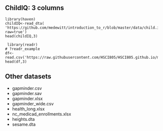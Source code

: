 ## ChildIQ: 3 columns

```
library(haven)
childIQ<-read_dta( 'https://github.com/medewitt/introduction_to_r/blob/master/data/child.iq.dta?raw=true')
head(childIQ,3)
```

```
 library(readr)
# ?readr_example
df<- read.csv('https://raw.githubusercontent.com/HSCI805/HSCI805.github.io/main/datasets/opensource/boneden.csv')
head(df,3)
```

## Other datasets
- gapminder.csv
- gapminder.sav
- gapminder.xlsx
- gapminder_wide.csv
- health_long.xlsx
- nc_medicad_enrollments.xlsx
- heights.dta
- sesame.dta
